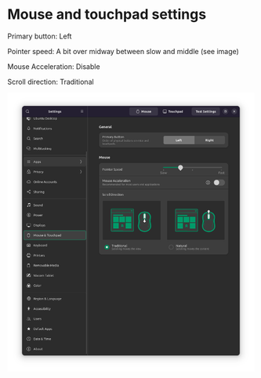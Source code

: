 # Mouse and touchpad settings

Primary button: Left

Pointer speed: A bit over midway between slow and middle (see image)

Mouse Acceleration: Disable

Scroll direction: Traditional

![Mouse and Touchpad](image-15.png)